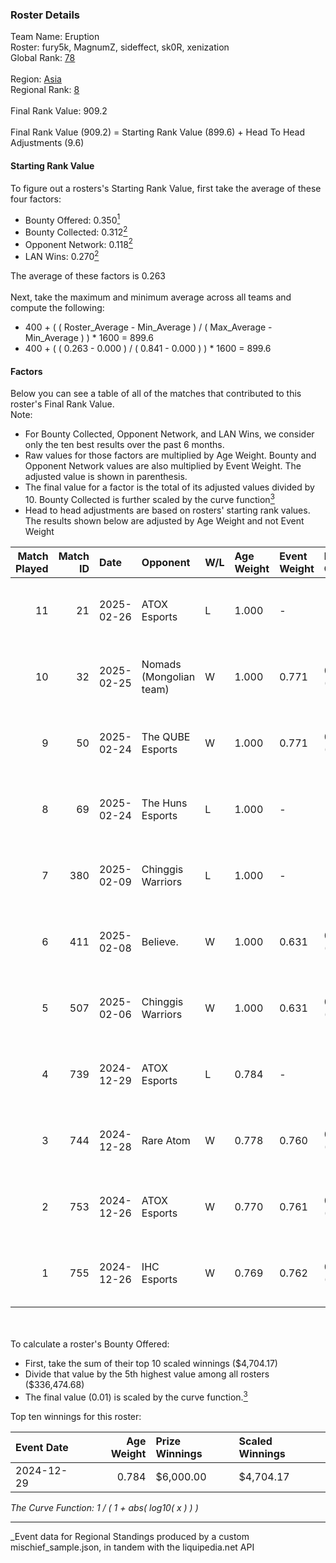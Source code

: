 ### Roster Details<br />
Team Name: Eruption<br />
Roster: fury5k, MagnumZ, sideffect, sk0R, xenization<br />
Global Rank: [78](../../standings_global_2025_03_01.md)<br />
<br />
Region: [Asia]( ../../standings_asia_2025_03_01.md)<br />
Regional Rank: [8]( ../../standings_asia_2025_03_01.md)<br />
<br />
Final Rank Value:  909.2<br />
<br />
Final Rank Value (909.2) = Starting Rank Value (899.6) + Head To Head Adjustments (9.6)<br />

#### Starting Rank Value<br />
To figure out a rosters's Starting Rank Value, first take the average of these four factors:<br />
- Bounty Offered: 0.350[<sup>1</sup>](#table2)
- Bounty Collected: 0.312[<sup>2</sup>](#table1)
- Opponent Network: 0.118[<sup>2</sup>](#table1)
- LAN Wins: 0.270[<sup>2</sup>](#table1)

The average of these factors is 0.263<br />
<br />
Next, take the maximum and minimum average across all teams and compute the following:<br />
- 400 + ( ( Roster_Average - Min_Average ) / ( Max_Average - Min_Average ) ) * 1600 = 899.6
- 400 + ( ( 0.263 - 0.000 ) / ( 0.841 - 0.000 ) ) * 1600 = 899.6


#### Factors<br />
Below you can see a table of all of the matches that contributed to this roster's Final Rank Value.<br />
Note:<br />

- For Bounty Collected, Opponent Network, and LAN Wins, we consider only the ten best results over the past 6 months.
- Raw values for those factors are multiplied by Age Weight. Bounty and Opponent Network values are also multiplied by Event Weight. The adjusted value is shown in parenthesis.
- The final value for a factor is the total of its adjusted values divided by 10. Bounty Collected is further scaled by the curve function[<sup>3</sup>](#curveFunction)
- Head to head adjustments are based on rosters' starting rank values. The results shown below are adjusted by Age Weight and not Event Weight
<span id="table1"></span><br />


| Match Played | Match ID | Date       | Opponent                | W/L | Age Weight | Event Weight | Bounty Collected | Opponent Network | LAN Wins  | H2H Adj. | Roster                                       |
| -: | -: | :- | :- | :- | :- | :- | :- | :- | :- | -: | :- |
|           11 |       21 | 2025-02-26 | ATOX Esports            | L   | 1.000      | -            | -                | -                | -         |    -7.24 | fury5k, MagnumZ, sideffect, sk0R, xenization |
|           10 |       32 | 2025-02-25 | Nomads (Mongolian team) | W   | 1.000      | 0.771        | 0.000 (0.000)    | 0.060 (0.046)    | 0 (0.000) |     3.27 | fury5k, MagnumZ, sideffect, sk0R, xenization |
|            9 |       50 | 2025-02-24 | The QUBE Esports        | W   | 1.000      | 0.771        | 0.000 (0.000)    | 0.000 (0.000)    | 0 (0.000) |     1.66 | fury5k, MagnumZ, sideffect, sk0R, xenization |
|            8 |       69 | 2025-02-24 | The Huns Esports        | L   | 1.000      | -            | -                | -                | -         |   -12.58 | fury5k, MagnumZ, sideffect, sk0R, xenization |
|            7 |      380 | 2025-02-09 | Chinggis Warriors       | L   | 1.000      | -            | -                | -                | -         |   -19.48 | fury5k, MagnumZ, sideffect, sk0R, xenization |
|            6 |      411 | 2025-02-08 | Believe.                | W   | 1.000      | 0.631        | 0.000 (0.000)    | 0.060 (0.038)    | 0 (0.000) |     2.73 | fury5k, MagnumZ, sideffect, sk0R, xenization |
|            5 |      507 | 2025-02-06 | Chinggis Warriors       | W   | 1.000      | 0.631        | 0.016 (0.010)    | 0.555 (0.350)    | 0 (0.000) |    11.23 | fury5k, MagnumZ, sideffect, sk0R, xenization |
|            4 |      739 | 2024-12-29 | ATOX Esports            | L   | 0.784      | -            | -                | -                | -         |    -6.40 | fury5k, MagnumZ, sideffect, sk0R, xenization |
|            3 |      744 | 2024-12-28 | Rare Atom               | W   | 0.778      | 0.760        | 0.028 (0.016)    | 0.405 (0.240)    | 1 (0.778) |    11.58 | fury5k, MagnumZ, sideffect, sk0R, xenization |
|            2 |      753 | 2024-12-26 | ATOX Esports            | W   | 0.770      | 0.761        | 0.058 (0.034)    | 0.659 (0.387)    | 1 (0.770) |    18.26 | fury5k, MagnumZ, sideffect, sk0R, xenization |
|            1 |      755 | 2024-12-26 | IHC Esports             | W   | 0.769      | 0.762        | 0.002 (0.001)    | 0.197 (0.116)    | 1 (0.769) |     6.57 | fury5k, MagnumZ, sideffect, sk0R, xenization |

<br />
<span id="table2"></span><br />
To calculate a roster's Bounty Offered:<br />

- First, take the sum of their top 10 scaled winnings ($4,704.17)
- Divide that value by the 5th highest value among all rosters ($336,474.68)
- The final value (0.01) is scaled by the curve function.[<sup>3</sup>](#curveFunction)

Top ten winnings for this roster:<br />

| Event Date | Age Weight | Prize Winnings | Scaled Winnings |
| :- | -: | :- | :- |
| 2024-12-29 |      0.784 | $6,000.00      | $4,704.17       |


<span id="curveFunction"></span>_The Curve Function: 1 / ( 1 + abs( log10( x ) ) )_<br />

---
_Event data for Regional Standings produced by a custom mischief_sample.json, in tandem with the liquipedia.net API<br />
